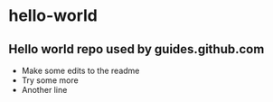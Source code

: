 # hello-world
## Hello world repo used by guides.github.com
- Make some edits to the readme
- Try some more
- Another line
